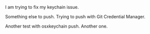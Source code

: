 I am trying to fix my keychain issue.

Something else to push. Trying to push with Git Credential Manager.

Another test with osxkeychain push. Another one.
